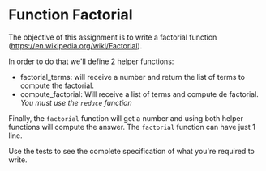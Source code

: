 # Function Factorial

The objective of this assignment is to write a factorial function (https://en.wikipedia.org/wiki/Factorial).

In order to do that we'll define 2 helper functions:
 * factorial_terms: will receive a number and return the
                            list of terms to compute the factorial.
 * compute_factorial: Will receive a list of terms and compute de factorial.
                                *You must use the `reduce` function*

Finally, the `factorial` function will get a number and using both helper functions will compute
the answer. The `factorial` function can have just 1 line.

Use the tests to see the complete specification of what you're required to write.